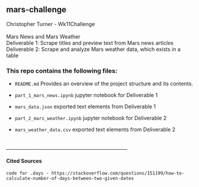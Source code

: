 ## mars-challenge
Christopher Turner - Wk11Challenge
<br><br>
Mars News and Mars Weather <br> 
Deliverable 1: Scrape titles and preview text from Mars news articles <br> 
Deliverable 2: Scrape and analyze Mars weather data, which exists in a table <br> 

### This repo contains the following files:
 - `README.md` Provides an overview of the project structure and its contents.

 - `part_1_mars_news.ipynb` jupyter notebook for Deliverable 1
 - `mars_data.json` exported text elements from Deliverable 1
 - `part_2_mars_weather.ipynb` jupyter notebook for Deliverable 2
 - `mars_weather_data.csv` exported text elements from Deliverable 2


 <br> 
___________________________________________________



#### Cited Sources
    code for .days - https://stackoverflow.com/questions/151199/how-to-calculate-number-of-days-between-two-given-dates
    
